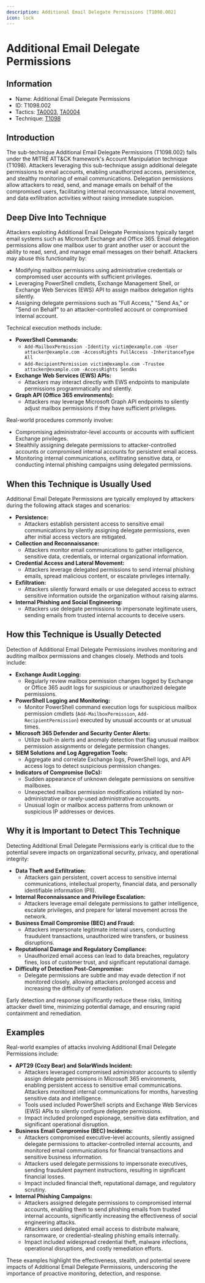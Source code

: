 ```yaml
---
description: Additional Email Delegate Permissions [T1098.002]
icon: lock
---
```


# Additional Email Delegate Permissions

## Information

- Name: Additional Email Delegate Permissions
- ID: T1098.002
- Tactics: [TA0003](../TA0003/TA0003.md), [TA0004](../TA0004/TA0004.md)
- Technique: [T1098](T1098.md)

## Introduction

The sub-technique Additional Email Delegate Permissions (T1098.002) falls under the MITRE ATT\&CK framework's Account Manipulation technique (T1098). Attackers leveraging this sub-technique assign additional delegate permissions to email accounts, enabling unauthorized access, persistence, and stealthy monitoring of email communications. Delegation permissions allow attackers to read, send, and manage emails on behalf of the compromised users, facilitating internal reconnaissance, lateral movement, and data exfiltration activities without raising immediate suspicion.

## Deep Dive Into Technique

Attackers exploiting Additional Email Delegate Permissions typically target email systems such as Microsoft Exchange and Office 365. Email delegation permissions allow one mailbox user to grant another user or account the ability to read, send, and manage email messages on their behalf. Attackers may abuse this functionality by:

- Modifying mailbox permissions using administrative credentials or compromised user accounts with sufficient privileges.
- Leveraging PowerShell cmdlets, Exchange Management Shell, or Exchange Web Services (EWS) API to assign mailbox delegation rights silently.
- Assigning delegate permissions such as "Full Access," "Send As," or "Send on Behalf" to an attacker-controlled account or compromised internal account.

Technical execution methods include:

- **PowerShell Commands:**
  - `Add-MailboxPermission -Identity victim@example.com -User attacker@example.com -AccessRights FullAccess -InheritanceType All`
  - `Add-RecipientPermission victim@example.com -Trustee attacker@example.com -AccessRights SendAs`
- **Exchange Web Services (EWS) APIs:**
  - Attackers may interact directly with EWS endpoints to manipulate permissions programmatically and silently.
- **Graph API (Office 365 environments):**
  - Attackers may leverage Microsoft Graph API endpoints to silently adjust mailbox permissions if they have sufficient privileges.

Real-world procedures commonly involve:

- Compromising administrator-level accounts or accounts with sufficient Exchange privileges.
- Stealthily assigning delegate permissions to attacker-controlled accounts or compromised internal accounts for persistent email access.
- Monitoring internal communications, exfiltrating sensitive data, or conducting internal phishing campaigns using delegated permissions.

## When this Technique is Usually Used

Additional Email Delegate Permissions are typically employed by attackers during the following attack stages and scenarios:

- **Persistence:**
  - Attackers establish persistent access to sensitive email communications by silently assigning delegate permissions, even after initial access vectors are mitigated.
- **Collection and Reconnaissance:**
  - Attackers monitor email communications to gather intelligence, sensitive data, credentials, or internal organizational information.
- **Credential Access and Lateral Movement:**
  - Attackers leverage delegated permissions to send internal phishing emails, spread malicious content, or escalate privileges internally.
- **Exfiltration:**
  - Attackers silently forward emails or use delegated access to extract sensitive information outside the organization without raising alarms.
- **Internal Phishing and Social Engineering:**
  - Attackers use delegate permissions to impersonate legitimate users, sending emails from trusted internal accounts to deceive users.

## How this Technique is Usually Detected

Detection of Additional Email Delegate Permissions involves monitoring and auditing mailbox permissions and changes closely. Methods and tools include:

- **Exchange Audit Logging:**
  - Regularly review mailbox permission changes logged by Exchange or Office 365 audit logs for suspicious or unauthorized delegate permissions.
- **PowerShell Logging and Monitoring:**
  - Monitor PowerShell command execution logs for suspicious mailbox permission cmdlets (`Add-MailboxPermission`, `Add-RecipientPermission`) executed by unusual accounts or at unusual times.
- **Microsoft 365 Defender and Security Center Alerts:**
  - Utilize built-in alerts and anomaly detection that flag unusual mailbox permission assignments or delegate permission changes.
- **SIEM Solutions and Log Aggregation Tools:**
  - Aggregate and correlate Exchange logs, PowerShell logs, and API access logs to detect suspicious permission changes.
- **Indicators of Compromise (IoCs):**
  - Sudden appearance of unknown delegate permissions on sensitive mailboxes.
  - Unexpected mailbox permission modifications initiated by non-administrative or rarely-used administrative accounts.
  - Unusual login or mailbox access patterns from unknown or suspicious IP addresses or devices.

## Why it is Important to Detect This Technique

Detecting Additional Email Delegate Permissions early is critical due to the potential severe impacts on organizational security, privacy, and operational integrity:

- **Data Theft and Exfiltration:**
  - Attackers gain persistent, covert access to sensitive internal communications, intellectual property, financial data, and personally identifiable information (PII).
- **Internal Reconnaissance and Privilege Escalation:**
  - Attackers leverage email delegate permissions to gather intelligence, escalate privileges, and prepare for lateral movement across the network.
- **Business Email Compromise (BEC) and Fraud:**
  - Attackers impersonate legitimate internal users, conducting fraudulent transactions, unauthorized wire transfers, or business disruptions.
- **Reputational Damage and Regulatory Compliance:**
  - Unauthorized email access can lead to data breaches, regulatory fines, loss of customer trust, and significant reputational damage.
- **Difficulty of Detection Post-Compromise:**
  - Delegate permissions are subtle and may evade detection if not monitored closely, allowing attackers prolonged access and increasing the difficulty of remediation.

Early detection and response significantly reduce these risks, limiting attacker dwell time, minimizing potential damage, and ensuring rapid containment and remediation.

## Examples

Real-world examples of attacks involving Additional Email Delegate Permissions include:

- **APT29 (Cozy Bear) and SolarWinds Incident:**
  - Attackers leveraged compromised administrator accounts to silently assign delegate permissions in Microsoft 365 environments, enabling persistent access to sensitive email communications. Attackers monitored internal communications for months, harvesting sensitive data and intelligence.
  - Tools used included PowerShell scripts and Exchange Web Services (EWS) APIs to silently configure delegate permissions.
  - Impact included prolonged espionage, sensitive data exfiltration, and significant operational disruption.
- **Business Email Compromise (BEC) Incidents:**
  - Attackers compromised executive-level accounts, silently assigned delegate permissions to attacker-controlled internal accounts, and monitored email communications for financial transactions and sensitive business information.
  - Attackers used delegate permissions to impersonate executives, sending fraudulent payment instructions, resulting in significant financial losses.
  - Impact included financial theft, reputational damage, and regulatory scrutiny.
- **Internal Phishing Campaigns:**
  - Attackers assigned delegate permissions to compromised internal accounts, enabling them to send phishing emails from trusted internal accounts, significantly increasing the effectiveness of social engineering attacks.
  - Attackers used delegated email access to distribute malware, ransomware, or credential-stealing phishing emails internally.
  - Impact included widespread credential theft, malware infections, operational disruptions, and costly remediation efforts.

These examples highlight the effectiveness, stealth, and potential severe impacts of Additional Email Delegate Permissions, underscoring the importance of proactive monitoring, detection, and response.
